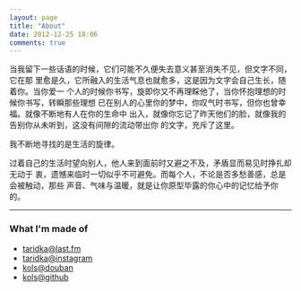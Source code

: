 ```yaml
---
layout: page
title: "About"
date: 2012-12-25 18:06
comments: true
---
```

当我留下一些话语的时候，它们可能不久便失去意义甚至消失不见，但文字不同，它在那
里愈是久，它所融入的生活气息也就愈多，这是因为文字会自己生长，随着你。当你爱一
个人的时候你书写，旋即你又不再理睬他了，当你怀抱理想的时候你书写，转瞬那些理想
已在别人的心里你的梦中，你叹气时书写，但你也曾幸福。就像不断地有人在你的生命中
出入，就像你忘记了昨天他们的脸，就像我的告别你从未听到，这没有间隙的流动带出你
的文字，充斥了这里。

我不断地寻找的是生活的旋律。

过着自己的生活时望向别人，他人来到面前时又避之不及，矛盾显而易见时挣扎却无动于
衷，遗憾来临时一切似乎不可避免。而每个人，不论是否多愁善感，总是会被触动，那些
声音、气味与温暖，就是让你原型毕露的你心中的记忆给予你的。

---

### What I'm made of

- [taridka@last.fm](http://last.fm/user/taridka)
- [taridka@instagram](http://instagram.com/taridka)
- [kols@douban](http://www.douban.com/people/kols)
- [kols@github](https://github.com/kols)
